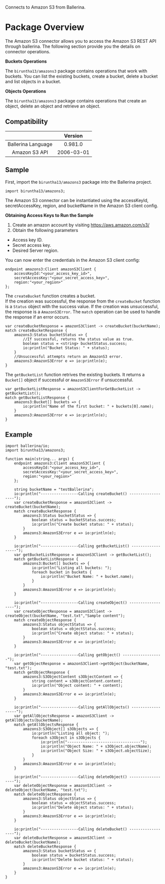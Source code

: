 Connects to Amazon S3 from Ballerina. 

# Package Overview

The Amazon S3 connector allows you to access the Amazon S3 REST API through ballerina. The following section provide you the details on connector operations.


**Buckets Operations**

The `biruntha13/amazons3` package contains operations that work with buckets. You can list the existing buckets, create a bucket,
delete a bucket and list objects in a bucket.

**Objects Operations**

The `biruntha13/amazons3` package contains operations that create an object, delete an object and retrieve an object.



## Compatibility
|                    |    Version     |  
|:------------------:|:--------------:|
| Ballerina Language |   0.981.0      |
| Amazon S3 API        |   2006-03-01     |


## Sample

First, import the `biruntha13/amazons3` package into the Ballerina project.

```ballerina
import biruntha13/amazons3;
```
    
The Amazon S3 connector can be instantiated using the accessKeyId, secretAccessKey, region, 
and bucketName in the Amazon S3 client config.

**Obtaining Access Keys to Run the Sample**

 1. Create an amazon account by visiting <https://aws.amazon.com/s3/>
 2. Obtain the following parameters
   * Access key ID.
   * Secret access key.
   * Desired Server region.


You can now enter the credentials in the Amazon S3 client config:
```ballerina
endpoint amazons3:Client amazonS3Client {
    accessKeyId:"<your_access_key_id>",
    secretAccessKey:"<your_secret_access_key>",
    region:"<your_region>"
};
```

The `createBucket` function creates a bucket.   
If the creation was successful, the response from the `createBucket` function is a `Status` object with the success value. If the creation was unsuccessful, the response is a `AmazonS3Error`. The `match` operation can be used to handle the response if an error occurs.

```ballerina
var createBucketResponse = amazonS3Client -> createBucket(bucketName);
match createBucketResponse {
    amazons3:Status bucketStatus => {
        //If successful, returns the status value as true.
        boolean status = <string> bucketStatus.success;
        io:println("Bucket Status: " + status);
    }
    //Unsuccessful attempts return an AmazonS3 error.
    amazons3:AmazonS3Error e => io:println(e);
}
```

The `getBucketList` function retrives the existing buckets. It returns a `Bucket[]` object if successful or `AmazonS3Error` if unsuccessful.

```ballerina
var getBucketListResponse = amazonS3ClientForGetBucketList -> getBucketList();
match getBucketListResponse {
    amazons3:Bucket[] buckets => {
        io:println("Name of the first bucket: " + buckets[0].name);
    }
    amazons3:AmazonS3Error e => io:println(e);
}
```
## Example
```ballerina
import ballerina/io;
import biruntha13/amazons3;

function main(string... args) {
    endpoint amazons3:Client amazonS3Client {
        accessKeyId:"<your_access_key_id>",
        secretAccessKey:"<your_secret_access_key>",
        region:"<your_region>"
    };

    string bucketName = "testBallerina";
    io:println("-----------------Calling createBucket() ------------------");
    var createBucketResponse = amazonS3Client -> createBucket(bucketName);
    match createBucketResponse {
        amazons3:Status bucketStatus => {
            boolean status = bucketStatus.success;
            io:println("Create bucket status: " + status);
        }
        amazons3:AmazonS3Error e => io:println(e);
    }

    io:println("-----------------Calling getBucketList() ------------------");
    var getBucketListResponse = amazonS3Client -> getBucketList();
    match getBucketListResponse {
        amazons3:Bucket[] buckets => {
            io:println("Listing all buckets: ");
            foreach bucket in buckets {
                io:println("Bucket Name: " + bucket.name);
            }
        }
        amazons3:AmazonS3Error e => io:println(e);
    }

    io:println("-----------------Calling createObject() ------------------");
    var createObjectResponse = amazonS3Client -> createObject(bucketName, "test.txt","Sample content");
    match createObjectResponse {
        amazons3:Status objectStatus => {
            boolean status = objectStatus.success;
            io:println("Create object status: " + status);
        }
        amazons3:AmazonS3Error e => io:println(e);
    }

    io:println("-----------------Calling getObject() ------------------");
    var getObjectResponse = amazonS3Client->getObject(bucketName, "test.txt");
    match getObjectResponse {
        amazons3:S3ObjectContent s3ObjectContent => {
            string content = s3ObjectContent.content;
            io:println("Object content: " + content);
        }
        amazons3:AmazonS3Error e => io:println(e);
    }

    io:println("-----------------Calling getAllObjects() ------------------");
    var getAllObjectsResponse = amazonS3Client -> getAllObjects(bucketName);
    match getAllObjectsResponse {
        amazons3:S3Object[] s3Objects => {
            io:println("Listing all object: ");
            foreach s3Object in s3Objects {
                io:println("---------------------------------");
                io:println("Object Name: " + s3Object.objectName);
                io:println("Object Size: " + s3Object.objectSize);
            }
        }
        amazons3:AmazonS3Error e => io:println(e);
    }

    io:println("-----------------Calling deleteObject() ------------------");
    var deleteObjectResponse = amazonS3Client -> deleteObject(bucketName, "test.txt");
    match deleteObjectResponse {
        amazons3:Status objectStatus => {
            boolean status = objectStatus.success;
            io:println("Delete object status: " + status);
        }
        amazons3:AmazonS3Error e => io:println(e);
    }

    io:println("-----------------Calling deleteBucket() ------------------");
    var deleteBucketResponse = amazonS3Client -> deleteBucket(bucketName);
    match deleteBucketResponse {
        amazons3:Status bucketStatus => {
            boolean status = bucketStatus.success;
            io:println("Delete bucket status: " + status);
        }
        amazons3:AmazonS3Error e => io:println(e);
    }
}
```

